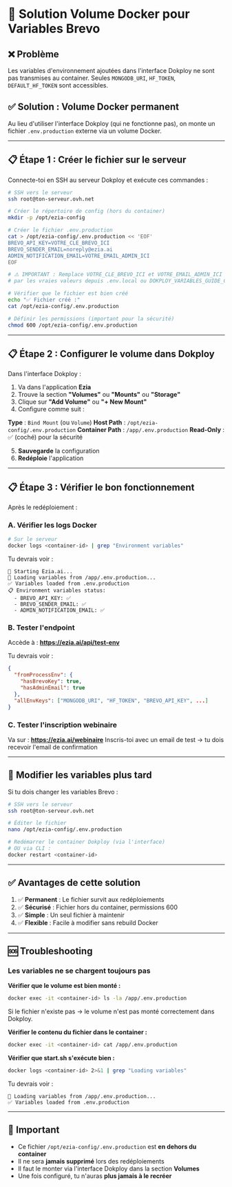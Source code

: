 # 🔧 Solution Volume Docker pour Variables Brevo

## ❌ Problème
Les variables d'environnement ajoutées dans l'interface Dokploy ne sont pas transmises au container.
Seules `MONGODB_URI`, `HF_TOKEN`, `DEFAULT_HF_TOKEN` sont accessibles.

## ✅ Solution : Volume Docker permanent

Au lieu d'utiliser l'interface Dokploy (qui ne fonctionne pas), on monte un fichier `.env.production` externe via un volume Docker.

---

## 📋 Étape 1 : Créer le fichier sur le serveur

Connecte-toi en SSH au serveur Dokploy et exécute ces commandes :

```bash
# SSH vers le serveur
ssh root@ton-serveur.ovh.net

# Créer le répertoire de config (hors du container)
mkdir -p /opt/ezia-config

# Créer le fichier .env.production
cat > /opt/ezia-config/.env.production << 'EOF'
BREVO_API_KEY=VOTRE_CLE_BREVO_ICI
BREVO_SENDER_EMAIL=noreply@ezia.ai
ADMIN_NOTIFICATION_EMAIL=VOTRE_EMAIL_ADMIN_ICI
EOF

# ⚠️ IMPORTANT : Remplace VOTRE_CLE_BREVO_ICI et VOTRE_EMAIL_ADMIN_ICI
# par les vraies valeurs depuis .env.local ou DOKPLOY_VARIABLES_GUIDE_COMPLETE.md

# Vérifier que le fichier est bien créé
echo "✅ Fichier créé :"
cat /opt/ezia-config/.env.production

# Définir les permissions (important pour la sécurité)
chmod 600 /opt/ezia-config/.env.production
```

---

## 📋 Étape 2 : Configurer le volume dans Dokploy

Dans l'interface Dokploy :

1. Va dans l'application **Ezia**
2. Trouve la section **"Volumes"** ou **"Mounts"** ou **"Storage"**
3. Clique sur **"Add Volume"** ou **"+ New Mount"**
4. Configure comme suit :

**Type** : `Bind Mount` (ou `Volume`)
**Host Path** : `/opt/ezia-config/.env.production`
**Container Path** : `/app/.env.production`
**Read-Only** : ✅ (coché) pour la sécurité

5. **Sauvegarde** la configuration
6. **Redéploie** l'application

---

## 📋 Étape 3 : Vérifier le bon fonctionnement

Après le redéploiement :

### A. Vérifier les logs Docker
```bash
# Sur le serveur
docker logs <container-id> | grep "Environment variables"
```

Tu devrais voir :
```
🚀 Starting Ezia.ai...
📄 Loading variables from /app/.env.production...
✅ Variables loaded from .env.production
📋 Environment variables status:
  - BREVO_API_KEY: ✅
  - BREVO_SENDER_EMAIL: ✅
  - ADMIN_NOTIFICATION_EMAIL: ✅
```

### B. Tester l'endpoint
Accède à : **https://ezia.ai/api/test-env**

Tu devrais voir :
```json
{
  "fromProcessEnv": {
    "hasBrevoKey": true,
    "hasAdminEmail": true
  },
  "allEnvKeys": ["MONGODB_URI", "HF_TOKEN", "BREVO_API_KEY", ...]
}
```

### C. Tester l'inscription webinaire
Va sur : **https://ezia.ai/webinaire**
Inscris-toi avec un email de test → tu dois recevoir l'email de confirmation

---

## 🔄 Modifier les variables plus tard

Si tu dois changer les variables Brevo :

```bash
# SSH vers le serveur
ssh root@ton-serveur.ovh.net

# Éditer le fichier
nano /opt/ezia-config/.env.production

# Redémarrer le container Dokploy (via l'interface)
# OU via CLI :
docker restart <container-id>
```

---

## ✅ Avantages de cette solution

1. ✅ **Permanent** : Le fichier survit aux redéploiements
2. ✅ **Sécurisé** : Fichier hors du container, permissions 600
3. ✅ **Simple** : Un seul fichier à maintenir
4. ✅ **Flexible** : Facile à modifier sans rebuild Docker

---

## 🆘 Troubleshooting

### Les variables ne se chargent toujours pas

**Vérifier que le volume est bien monté :**
```bash
docker exec -it <container-id> ls -la /app/.env.production
```

Si le fichier n'existe pas → le volume n'est pas monté correctement dans Dokploy.

**Vérifier le contenu du fichier dans le container :**
```bash
docker exec -it <container-id> cat /app/.env.production
```

**Vérifier que start.sh s'exécute bien :**
```bash
docker logs <container-id> 2>&1 | grep "Loading variables"
```

Tu devrais voir :
```
📄 Loading variables from /app/.env.production...
✅ Variables loaded from .env.production
```

---

## 📌 Important

- Ce fichier `/opt/ezia-config/.env.production` est **en dehors du container**
- Il ne sera **jamais supprimé** lors des redéploiements
- Il faut le monter via l'interface Dokploy dans la section **Volumes**
- Une fois configuré, tu n'auras **plus jamais à le recréer**

